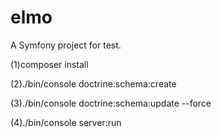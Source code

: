 elmo
====

A Symfony project for test.

(1)composer install

(2)./bin/console doctrine:schema:create

(3)./bin/console doctrine:schema:update --force

(4)./bin/console server:run
